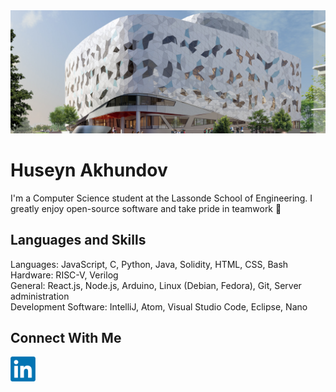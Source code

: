 <img alt="Bergeron Centre for Engineering Excellence" width="1100px" src="./img/lassonde_bergeron.jpg/" >

# Huseyn Akhundov

I'm a Computer Science student at the Lassonde School of Engineering. I greatly enjoy open-source software and take pride in teamwork 🌱

## Languages and Skills
Languages: JavaScript, C, Python, Java, Solidity, HTML, CSS, Bash  
Hardware: RISC-V, Verilog  
General: React.js, Node.js, Arduino, Linux (Debian, Fedora), Git, Server administration  
Development Software: IntelliJ, Atom, Visual Studio Code, Eclipse, Nano  

## Connect With Me  
[<img alt="LinkedIn" width="40px" src="./img/linkedin.png" />](https://linkedin.com/in/huseyn-akhundov/)

